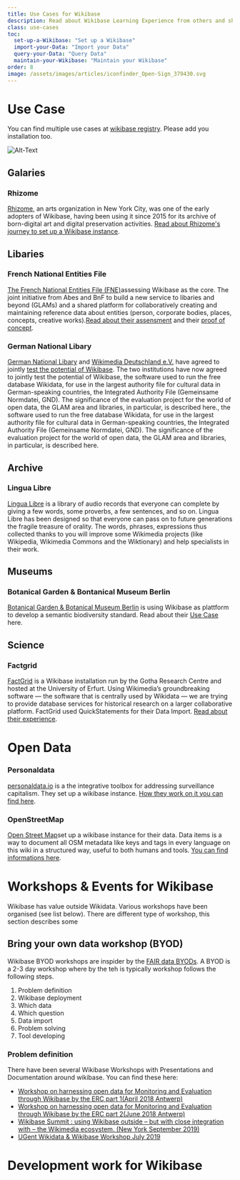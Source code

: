 ```yaml
---
title: Use Cases for Wikibase
description: Read about Wikibase Learning Experience from others and share your story.
class: use-cases
toc:  
  set-up-a-Wikibase: "Set up a Wikibase"
  import-your-Data: "Import your Data"
  query-your-Data: "Query Data"
  maintain-your-Wikibase: "Maintain your Wikibase"
order: 8
image: /assets/images/articles/iconfinder_Open-Sign_379430.svg
---
```


# Use Case

You can find multiple use cases at [wikibase registry](https://wikibase-registry.wmflabs.org/wiki/Main_Page). Please add you installation too.

![Alt-Text](https://commons.wikimedia.org/wiki/File:Projet_Lingua_Libre_Commons.jpeg)


## Galaries

### Rhizome

[Rhizome](https://rhizome.org/), an arts organization in New York City, was one of the early adopters of Wikibase, having been using it since 2015 for its archive of born-digital art and digital preservation activities. [Read about Rhizome's journey to set up a Wikibase instance](https://wikimediafoundation.org/2018/09/06/rhizome-wikibase/).

## Libaries

### French National Entities File

[The French National Entities File (FNE)](https://www.transition-bibliographique.fr/2019-04-02-appel-offre-preuve-concept-wikibase-pour-fne/)assessing Wikibase as the core. The joint initiative from Abes and BnF to build a new service to libaries and beyond (GLAMs) and a shared platform for collaboratively creating and maintaining reference data about entities (person, corporate bodies, places, concepts, creative works).[Read about their assensment](https://upload.wikimedia.org/wikipedia/commons/1/16/Wikibase_for_FNE.pdf) and their [proof of concept](https://www.transition-bibliographique.fr/fne/fichier-national-entites/).

### German National Libary

[German National Libary](https://www.dnb.de/DE/Home/home_node.html) and [Wikimedia Deutschland e.V.](https://www.wikimedia.de/) have agreed to jointly [test the potential of Wikibase](https://wiki.dnb.de/pages/viewpage.action?pageId=147754828). The two institutions have now agreed to jointly test the potential of Wikibase, the software used to run the free database Wikidata, for use in the largest authority file for cultural data in German-speaking countries, the Integrated Authority File (Gemeinsame Normdatei, GND). The significance of the evaluation project for the world of open data, the GLAM area and libraries, in particular, is described here., the software used to run the free database Wikidata, for use in the largest authority file for cultural data in German-speaking countries, the Integrated Authority File (Gemeinsame Normdatei, GND). The significance of the evaluation project for the world of open data, the GLAM area and libraries, in particular, is described here.

## Archive

### Lingua Libre

[Lingua Libre](https://lingualibre.fr/wiki/LinguaLibre:Main_Page) is a library of audio records that everyone can complete by giving a few words, some proverbs, a few sentences, and so on. Lingua Libre has been designed so that everyone can pass on to future generations the fragile treasure of orality.
The words, phrases, expressions thus collected thanks to you will improve some Wikimedia projects (like Wikipedia, Wikimedia Commons and the Wiktionary) and help specialists in their work.


## Museums

### Botanical Garden & Bontanical Museum Berlin

[Botanical Garden & Botanical Museum Berlin](https://www.visitberlin.de/en/botanic-garden-and-botanical-museum) is using Wikibase as plattform to develop a semantic biodiversity standard. Read about their [Use Case](https://upload.wikimedia.org/wikipedia/commons/0/0c/WikidataCon_2019_David_Fichtmueller_-_Using_Wikibase_as_a_Platform_to_Develop_a_Semantic_Biodiversity_Standard.pdf) here. 

## Science 

### Factgrid

[FactGrid](https://blog.factgrid.de/) is a Wikibase installation run by the Gotha Research Centre and hosted at the University of Erfurt. Using Wikimedia’s groundbreaking software — the software that is centrally used by Wikidata — we are trying to provide database services for historical research on a larger collaborative platform. FactGrid used QuickStatements for their Data Import. [Read about their experience](https://blog.factgrid.de/archives/811).

# Open Data

### Personaldata

[personaldata.io](https://personaldata.io/)  is a the integrative toolbox for addressing surveillance capitalism. They set up a wikibase instance. [How they work on it you can find here](https://forum.personaldata.io/t/an-example-uber-on-our-wiki/80). 

### OpenStreetMap

[Open Street Map](https://wiki.openstreetmap.org/wiki/Main_Page)set up a wikibase instance for their data. Data items is a way to document all OSM metadata like keys and tags in every language on this wiki in a structured way, useful to both humans and tools. [You can find informations here](https://wiki.openstreetmap.org/wiki/Data_items).


# Workshops & Events for Wikibase 

Wikibase has value outside Wikidata. Various workshops  have been organised (see list below). 
There are different type of workshop, this section describes some
## Bring your own data workshop (BYOD)

Wikibase BYOD workshops are inspider by the  [FAIR data BYODs](https://www.dtls.nl/fair-data/byod/). A BYOD is a 2-3 day workshop where  by the teh is typically workshop follows the following steps.

 1. Problem definition
 2. Wikibase deployment
 3. Which data
 4. Which question
5. Data import
6. Problem solving
7. Tool developing

### Problem definition
There have been several Wikibase Workshops with Presentations and Documentation around wikibase. You can find these here: 
* [Workshop on harnessing open data for Monitoring and Evaluation through Wikibase by the ERC part 1(April 2018 Antwerp)](https://www.wikidata.org/wiki/Wikidata:WikiProject_Wikidata_for_research/Meetups/2018-04-23-25-Antwerpen)
* [Workshop on harnessing open data for Monitoring and Evaluation through Wikibase by the ERC part 2(June 2018 Antwerp)](https://www.wikidata.org/wiki/Wikidata:WikiProject_Wikidata_for_research/Meetups/2018-06-17-19-Berlin)
* [Wikibase Summit : using Wikibase outside – but with close integration with – the Wikimedia ecosystem. (New York September 2019)](https://www.wikidata.org/wiki/Wikidata:WikiProject_Wikidata_for_research/Meetups/2018-09-19-21-New-York)
* [UGent Wikidata & Wikibase Workshop July 2019](https://www.wikidata.org/wiki/Wikidata:Events/UGent_Wikidata_and_Wikibase_Workshop_2019)


# Development work for Wikibase

<!--stackedit_data:
eyJoaXN0b3J5IjpbLTE5MjEzMTI5NzgsLTMxMDY0NDEwOCwxMD
gxNjQ3Njc0XX0=
-->